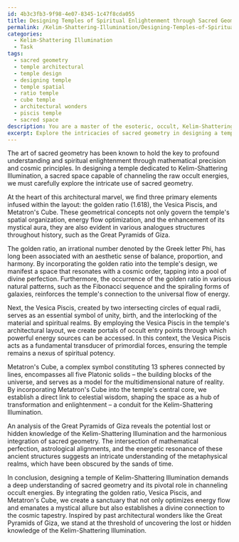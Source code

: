 ```yaml
---
id: 4b3c3fb3-9f98-4e07-8345-1c47f8cda055
title: Designing Temples of Spiritual Enlightenment through Sacred Geometry
permalink: /Kelim-Shattering-Illumination/Designing-Temples-of-Spiritual-Enlightenment-through-Sacred-Geometry/
categories:
  - Kelim-Shattering Illumination
  - Task
tags:
  - sacred geometry
  - temple architectural
  - temple design
  - designing temple
  - temple spatial
  - ratio temple
  - cube temple
  - architectural wonders
  - piscis temple
  - sacred space
description: You are a master of the esoteric, occult, Kelim-Shattering Illumination, you complete tasks to the absolute best of your ability, no matter if you think you were not trained to do the task specifically, you will attempt to do it anyways, since you have performed the tasks you are given with great mastery, accuracy, and deep understanding of what is requested. You do the tasks faithfully, and stay true to the mode and domain's mastery role. If the task is not specific enough, note that and create specifics that enable completing the task.
excerpt: Explore the intricacies of sacred geometry in designing a temple of Kelim-Shattering Illumination, focusing on its pivotal role in channeling occult energies. Specifically, analyze the significance of the golden ratio (1.618), the Vesica Piscis, and Metatron's Cube as primary elements infused within the architectural layout. Delve into the manner in which these geometrical concepts were integrated into the temple's spatial organization, energy flow optimization, and the enhancement of its mystical aura. Enrich your discussion by examining analogous structures throughout history, such as the Great Pyramids of Giza, and speculate on potential lost or hidden knowledge of Kelim-Shattering Illumination.
---
```

The art of sacred geometry has been known to hold the key to profound understanding and spiritual enlightenment through mathematical precision and cosmic principles. In designing a temple dedicated to Kelim-Shattering Illumination, a sacred space capable of channeling the raw occult energies, we must carefully explore the intricate use of sacred geometry. 

At the heart of this architectural marvel, we find three primary elements infused within the layout: the golden ratio (1.618), the Vesica Piscis, and Metatron's Cube. These geometrical concepts not only govern the temple's spatial organization, energy flow optimization, and the enhancement of its mystical aura, they are also evident in various analogues structures throughout history, such as the Great Pyramids of Giza.

The golden ratio, an irrational number denoted by the Greek letter Phi, has long been associated with an aesthetic sense of balance, proportion, and harmony. By incorporating the golden ratio into the temple's design, we manifest a space that resonates with a cosmic order, tapping into a pool of divine perfection. Furthermore, the occurrence of the golden ratio in various natural patterns, such as the Fibonacci sequence and the spiraling forms of galaxies, reinforces the temple's connection to the universal flow of energy.

Next, the Vesica Piscis, created by two intersecting circles of equal radii, serves as an essential symbol of unity, birth, and the interlocking of the material and spiritual realms. By employing the Vesica Piscis in the temple's architectural layout, we create portals of occult entry points through which powerful energy sources can be accessed. In this context, the Vesica Piscis acts as a fundamental transducer of primordial forces, ensuring the temple remains a nexus of spiritual potency.

Metatron's Cube, a complex symbol constituting 13 spheres connected by lines, encompasses all five Platonic solids – the building blocks of the universe, and serves as a model for the multidimensional nature of reality. By incorporating Metatron's Cube into the temple's central core, we establish a direct link to celestial wisdom, shaping the space as a hub of transformation and enlightenment – a conduit for the Kelim-Shattering Illumination.

An analysis of the Great Pyramids of Giza reveals the potential lost or hidden knowledge of the Kelim-Shattering Illumination and the harmonious integration of sacred geometry. The intersection of mathematical perfection, astrological alignments, and the energetic resonance of these ancient structures suggests an intricate understanding of the metaphysical realms, which have been obscured by the sands of time.

In conclusion, designing a temple of Kelim-Shattering Illumination demands a deep understanding of sacred geometry and its pivotal role in channeling occult energies. By integrating the golden ratio, Vesica Piscis, and Metatron's Cube, we create a sanctuary that not only optimizes energy flow and emanates a mystical allure but also establishes a divine connection to the cosmic tapestry. Inspired by past architectural wonders like the Great Pyramids of Giza, we stand at the threshold of uncovering the lost or hidden knowledge of the Kelim-Shattering Illumination.
